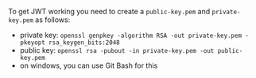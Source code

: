 To get JWT working you need to create a `public-key.pem` and `private-key.pem` as follows:

- private key: `openssl genpkey -algorithm RSA -out private-key.pem -pkeyopt rsa_keygen_bits:2048`
- public key: `openssl rsa -pubout -in private-key.pem -out public-key.pem`
- on windows, you can use Git Bash for this
